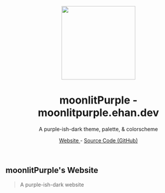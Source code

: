 <br />
<br />
<p align="center"><a href="https://aplus.ehan.dev/"><img width="200" height="200" src="https://github.com/moonlitPurple/moonlitPurple/raw/main/assets/branding/icon.png"></a></p>
<h1 align="center"> moonlitPurple - moonlitpurple.ehan.dev </h1>
<p align="center"> A purple-ish-dark theme, palette, & colorscheme </p> 
<p align="center"> <a href="https://moonlitpurple.ehan.dev/"> Website </a> - <a href="https://github.com/moonlitpurple"> Source Code (GitHub) </a> </p>

<br />

## moonlitPurple's Website

> A purple-ish-dark website
